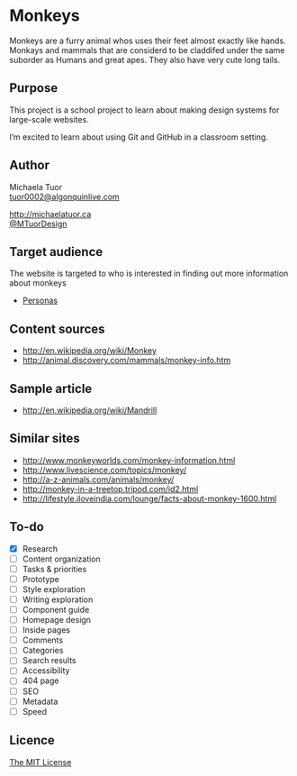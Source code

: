 # Monkeys
Monkeys are a furry animal whos uses their feet almost exactly like hands. Monkays and mammals that are considerd to be claddifed under the same suborder as Humans and great apes. They also have very cute long tails.

## Purpose

This project is a school project to learn about making design systems for large-scale websites.

I’m excited to learn about using Git and GitHub in a classroom setting.

## Author

Michaela Tuor	
[tuor0002@algonquinlive.com](mailto:tuor0002@algonquinlive.com)

<http://michaelatuor.ca>	
[@MTuorDesign](https://twitter.com/MTuorDesign)

## Target audience

The website is targeted to who is interested in finding out more information about monkeys

- [Personas](Personas.md)

## Content sources

- <http://en.wikipedia.org/wiki/Monkey>
- <http://animal.discovery.com/mammals/monkey-info.htm>

## Sample article

- <http://en.wikipedia.org/wiki/Mandrill>

## Similar sites

- <http://www.monkeyworlds.com/monkey-information.html>
- <http://www.livescience.com/topics/monkey/>
- <http://a-z-animals.com/animals/monkey/>
- <http://monkey-in-a-treetop.tripod.com/id2.html>
- <http://lifestyle.iloveindia.com/lounge/facts-about-monkey-1600.html>

## To-do

- [x] Research
- [ ] Content organization
- [ ] Tasks & priorities
- [ ] Prototype
- [ ] Style exploration
- [ ] Writing exploration
- [ ] Component guide
- [ ] Homepage design
- [ ] Inside pages
- [ ] Comments
- [ ] Categories
- [ ] Search results
- [ ] Accessibility
- [ ] 404 page
- [ ] SEO
- [ ] Metadata
- [ ] Speed

## Licence

[The MIT License](LICENSE)